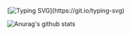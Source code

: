 <!-- <span style="color: #FFBF00;"><b>CONTACT</b></span> -->

<!-- - email : sujikim.dev@gmail.com -->

<!-- - blog : https://sjkim-dev.tistory.com/ -->

<!-- ![Anurag's github stats](https://github-readme-stats.vercel.app/api?username=Hisuji&hide=issues&show_icons=true&theme=radical) -->

<!-- [![Top Langs](https://github-readme-stats.vercel.app/api/top-langs/?username=Hisuji&hide=ruby&layout=compact)](https://github.com/anuraghazra/github-readme-stats) -->

<!-- ![Leetcode Stats](https://leetcode.card.workers.dev/?username=Hisuji) -->


[![Typing SVG](https://readme-typing-svg.demolab.com?font=Fira+Code&duration=1200&pause=500&color=F79893&multiline=true&width=500&height=60&lines=Hi%2C+I'm+suji.;I'm+a+backend+developer.)](https://git.io/typing-svg)

![Anurag's github stats](https://github-readme-stats.vercel.app/api?username=Hisuji&hide=stars,contribs&show_icons=true&theme=dracula)
